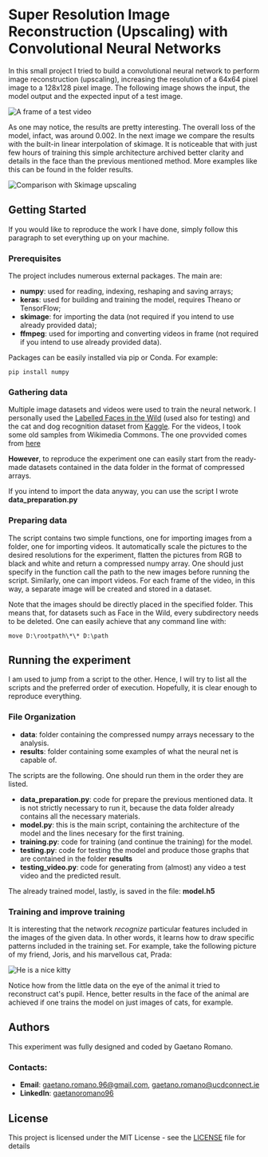 # Super Resolution Image Reconstruction (Upscaling) with Convolutional Neural Networks

In this small project I tried to build a convolutional neural network to perform image reconstruction (upscaling), increasing the resolution of a 64x64 pixel image to a 128x128 pixel image. The following image shows the input, the model output and the expected input of a test image.

![A frame of a test video](https://github.com/alghul96/CNN_SR_image_reconstruction/blob/master/Results/frame.png)

As one may notice, the results are pretty interesting. The overall loss of the model, infact, was around 0.002.
In the next image we compare the results with the built-in linear interpolation of skimage. It is noticeable that with just few hours of training this simple architecture archived better clarity and details in the face than the previous mentioned method.
More examples like this can be found in the folder results.

![Comparison with Skimage upscaling](https://github.com/alghul96/CNN_SR_image_reconstruction/blob/master/Results/8.png)


## Getting Started

If you would like to reproduce the work I have done, simply follow this paragraph to set everything up on your machine.

### Prerequisites

The project includes numerous external packages. The main are:

- **numpy**: used for reading, indexing, reshaping and saving arrays;
- **keras**: used for building and training the model, requires Theano or TensorFlow;
- **skimage**: for importing the data (not required if you intend to use already provided data);
- **ffmpeg**: used for importing and converting videos in frame (not required if you intend to use already provided data).

Packages can be easily installed via pip or Conda. For example:
```
pip install numpy
```
### Gathering data

Multiple image datasets and videos were used to train the neural network. I personally used the [Labelled Faces in the Wild](http://vis-www.cs.umass.edu/lfw/) (used also for testing) and the cat and dog recognition dataset from [Kaggle](https://www.kaggle.com/c/dogs-vs-cats/data).
For the videos, I took some old samples from Wikimedia Commons. The one provvided comes from [here](https://commons.wikimedia.org/wiki/Category:Videos_of_John_F._Kennedy)

**However**, to reproduce the experiment one can easily start from the ready-made datasets contained in the data folder in the format of compressed arrays.

If you intend to import the data anyway, you can use the script I wrote **data_preparation.py**


### Preparing data

The script contains two simple functions, one for importing images from a folder, one for importing videos.
It automatically scale the pictures to the desired resolutions for the experiment, flatten the pictures from RGB to black and white and return a compressed numpy array.
One should just specify in the function call the path to the new images before running the script.
Similarly, one can import videos. For each frame of the video, in this way, a separate image will be created and stored in a dataset.

Note that the images should be directly placed in the specified folder.
This means that, for datasets such as Face in the Wild, every subdirectory needs to be deleted.
One can easily achieve that any command line with:

```
move D:\rootpath\*\* D:\path
```

## Running the experiment

I am used to jump from a script to the other. Hence, I will try to list all the scripts and the preferred order of execution.
Hopefully, it is clear enough to reproduce everything.

### File Organization

- **data**: folder containing the compressed numpy arrays necessary to the analysis.
- **results**: folder containing some examples of what the neural net is capable of.

The scripts are the following. One should run them in the order they are listed.

- **data_preparation.py**: code for prepare the previous mentioned data. It is not strictly necessary to run it, because the data folder already contains all the necessary materials.
- **model.py**: this is the main script, containing the architecture of the model and the lines necesary for the first training.
- **training.py**: code for training (and continue the training) for the model.
- **testing.py**: code for testing the model and produce those graphs that are contained in the folder **results**
- **testing_video.py**: code for generating from (almost) any video a test video and the predicted result.

The already trained model, lastly, is saved in the file: **model.h5**

### Training and improve training

It is interesting that the network _recognize_ particular features included in the images of the given data.
In other words, it learns how to draw specific patterns included in the training set.
For example, take the following picture of my friend, Joris, and his marvellous cat, Prada:

![He is a nice kitty](https://github.com/alghul96/CNN_SR_image_reconstruction/blob/master/Results/cat.png)

Notice how from the little data on the eye of the animal it tried to reconstruct cat's pupil.
Hence, better results in the face of the animal are achieved if one trains the model on just images of cats, for example.


## Authors

This experiment was fully designed and coded by Gaetano Romano. 


### Contacts:
- **Email**: gaetano.romano.96@gmail.com, gaetano.romano@ucdconnect.ie
- **LinkedIn**: [gaetanoromano96](https://www.linkedin.com/in/gaetanoromano96/)


## License

This project is licensed under the MIT License - see the [LICENSE](LICENSE) file for details

